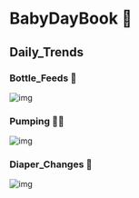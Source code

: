 # BabyDayBook 👶

## Daily_Trends

### Bottle_Feeds 🍼
![img](https://github.com/krystinli/BabyDayBook_Data/blob/main/img/bottle.png)

### Pumping 🙇‍♀️
![img](https://github.com/krystinli/BabyDayBook_Data/blob/main/img/pump.png)

### Diaper_Changes 🧻
![img](https://github.com/krystinli/BabyDayBook_Data/blob/main/img/diaper_change.png)
